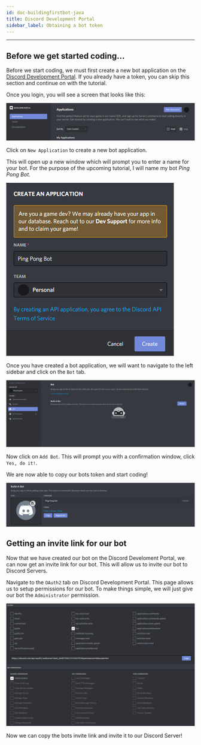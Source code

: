 ```yaml
---
id: doc-buildingfirstbot-java
title: Discord Development Portal
sidebar_label: Obtaining a bot token
---
```


---

## Before we get started coding...

Before we start coding, we must first create a new bot application on the [Discord Development Portal](https://discord.com/login?redirect_to=%2Fdevelopers%2Fapplications). If you already have a token, you can skip this section and continue on with the tutorial.

Once you login, you will see a screen that looks like this:

![Discord Development Portal](../../../static/img/java-docs/devportal_main.png "Discord Development Portal")

Click on `New Application` to create a new bot application.

This will open up a new window which will prompt you to enter a name for your bot. For the purpose of the upcoming tutorial, I will name my bot _Ping Pong Bot_.

![Discord Development Portal](../../../static/img/java-docs/devportal_nameYourBot.png "Discord Development Portal")

Once you have created a bot application, we will want to navigate to the left sidebar and click on the `Bot` tab.

![Discord Development Portal](../../../static/img/java-docs/devportal_addBot.png "Discord Development Portal")

Now click on `Add Bot`. This will prompt you with a confirmation window, click `Yes, do it!`.

We are now able to copy our bots token and start coding!

![Discord Development Portal](../../../static/img/java-docs/devportal_token.png "Discord Development Portal")

## Getting an invite link for our bot

Now that we have created our bot on the Discord Develoment Portal, we can now get an invite link for our bot. This will allow us to invite our bot to Discord Servers.

Navigate to the `OAuth2` tab on Discord Development Portal. This page allows us to setup permissions for our bot. To make things simple, we will just give our bot the `Administrator` permission.

![Discord Development Portal](../../../static/img/java-docs/devportal_oauth2.png "Discord Development Portal")

Now we can copy the bots invite link and invite it to our Discord Server!

